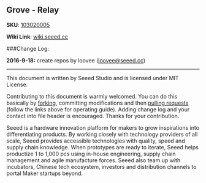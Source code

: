 Grove - Relay
---

**SKU**: [103020005](https://www.seeedstudio.com/Grove-Relay-p-769.html)

**Wiki Link**: [wiki.seeed.cc](http://wiki.seeed.cc)


###Change Log:

**2016-9-18:** create repos by loovee (loovee@seeed.cc)


--------
This document is written by Seeed Studio and is licensed under MIT License.

Contributing to this document is warmly welcomed. You can do this basically by
[forking](https://help.github.com/articles/fork-a-repo), committing modifications and then [pulling requests](https://help.github.com/articles/using-pull-requests) (follow the links above
for operating guide). Adding change log and your contact into file header is encouraged.
Thanks for your contribution.

Seeed is a hardware innovation platform for makers to grow inspirations into differentiating products. By working closely with technology providers of all scale, Seeed provides accessible technologies with quality, speed and supply chain knowledge. When prototypes are ready to iterate, Seeed helps productize 1 to 1,000 pcs using in-house engineering, supply chain management and agile manufacture forces. Seeed also team up with incubators, Chinese tech ecosystem, investors and distribution channels to portal Maker startups beyond.